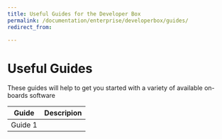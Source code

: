 ```yaml
---
title: Useful Guides for the Developer Box
permalink: /documentation/enterprise/developerbox/guides/
redirect_from:

---
```

# Useful Guides

These guides will help to get you started with a variety of available on-boards software


| Guide                                                               | Descripion                                                   |
|:-------------------------------------------------------------------:|:-------------------------------------------------------------|
| Guide 1                                                             |                                                              |